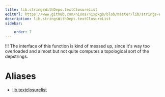 ```yaml
---
title: lib.stringsWithDeps.textClosureList
editUrl: https://www.github.com/nixos/nixpkgs/blob/master/lib/strings-with-deps.nix#L61C21
description: lib.stringsWithDeps.textClosureList
sidebar:

    order: 7
---
```


!!! The interface of this function is kind of messed up, since
it's way too overloaded and almost but not quite computes a
topological sort of the depstrings.


# Aliases

- [lib.textclosurelist](/nix-doc-comments/reference/lib/lib-textclosurelist)


